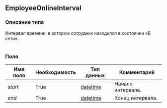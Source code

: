
## EmployeeOnlineInterval

### Описание типа
Интервал времени, в котором сотрудник находился в состоянии «В сети».<br/><br/>
### Поля

| Имя поля | Необходимость | Тип данных | Комментарий |
|---|---|---|---|
|*start*|True|[datetime](/types/datetime)|Начало интервала.<br/>|
|*end*|True|[datetime](/types/datetime)|Конец интервала.<br/>|
